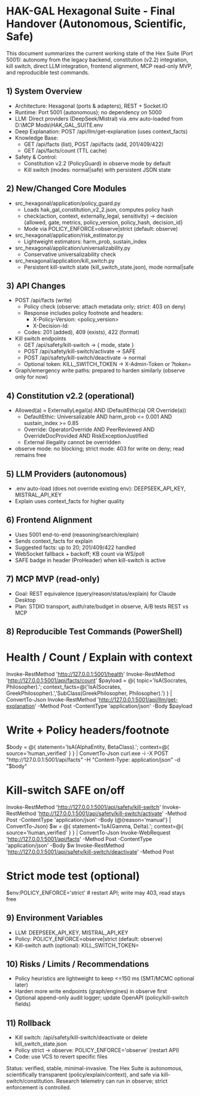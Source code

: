 ﻿# HAK-GAL Hexagonal Suite - Final Handover (Autonomous, Scientific, Safe)

This document summarizes the current working state of the Hex Suite (Port 5001): autonomy from the legacy backend, constitution (v2.2) integration, kill switch, direct LLM integration, frontend alignment, MCP read-only MVP, and reproducible test commands.

## 1) System Overview
- Architecture: Hexagonal (ports & adapters), REST + Socket.IO
- Runtime: Port 5001 (autonomous); no dependency on 5000
- LLM: Direct providers (DeepSeek/Mistral) via .env auto-loaded from D:\MCP Mods\HAK_GAL_SUITE\.env
- Deep Explanation: POST /api/llm/get-explanation (uses context_facts)
- Knowledge Base:
  - GET /api/facts (list), POST /api/facts (add, 201/409/422)
  - GET /api/facts/count (TTL cache)
- Safety & Control:
  - Constitution v2.2 (PolicyGuard) in observe mode by default
  - Kill switch (modes: normal|safe) with persistent JSON state

## 2) New/Changed Core Modules
- src_hexagonal/application/policy_guard.py
  - Loads hak_gal_constitution_v2_2.json, computes policy hash
  - check(action, context, externally_legal, sensitivity) -> decision {allowed, gate, metrics, policy_version, policy_hash, decision_id}
  - Mode via POLICY_ENFORCE=observe|strict (default: observe)
- src_hexagonal/application/risk_estimator.py
  - Lightweight estimators: harm_prob, sustain_index
- src_hexagonal/application/universalizability.py
  - Conservative universalizability check
- src_hexagonal/application/kill_switch.py
  - Persistent kill-switch state (kill_switch_state.json), mode normal|safe

## 3) API Changes
- POST /api/facts (write)
  - Policy check (observe: attach metadata only; strict: 403 on deny)
  - Response includes policy footnote and headers:
    - X-Policy-Version: <policy_version>
    - X-Decision-Id: <id>
  - Codes: 201 (added), 409 (exists), 422 (format)
- Kill switch endpoints
  - GET /api/safety/kill-switch -> { mode, state }
  - POST /api/safety/kill-switch/activate -> SAFE
  - POST /api/safety/kill-switch/deactivate -> normal
  - Optional token: KILL_SWITCH_TOKEN -> X-Admin-Token or ?token=
- Graph/emergency write paths: prepared to harden similarly (observe only for now)

## 4) Constitution v2.2 (operational)
- Allowed(a) = ExternallyLegal(a) AND (DefaultEthic(a) OR Override(a))
  - DefaultEthic: Universalizable AND harm_prob <= 0.001 AND sustain_index >= 0.85
  - Override: OperatorOverride AND PeerReviewed AND OverrideDocProvided AND RiskExceptionJustified
  - External illegality cannot be overridden
- observe mode: no blocking; strict mode: 403 for write on deny; read remains free

## 5) LLM Providers (autonomous)
- .env auto-load (does not override existing env): DEEPSEEK_API_KEY, MISTRAL_API_KEY
- Explain uses context_facts for higher quality

## 6) Frontend Alignment
- Uses 5001 end-to-end (reasoning/search/explain)
- Sends context_facts for explain
- Suggested facts: up to 20; 201/409/422 handled
- WebSocket fallback + backoff; KB count via WS/poll
- SAFE badge in header (ProHeader) when kill-switch is active

## 7) MCP MVP (read-only)
- Goal: REST equivalence (query/reason/status/explain) for Claude Desktop
- Plan: STDIO transport, auth/rate/budget in observe, A/B tests REST vs MCP

## 8) Reproducible Test Commands (PowerShell)
# Health / Count / Explain with context
Invoke-RestMethod 'http://127.0.0.1:5001/health'
Invoke-RestMethod 'http://127.0.0.1:5001/api/facts/count'
$payload = @{ topic='IsA(Socrates, Philosopher).'; context_facts=@('IsA(Socrates, GreekPhilosopher).','SubClass(GreekPhilosopher, Philosopher).') } | ConvertTo-Json
Invoke-RestMethod 'http://127.0.0.1:5001/api/llm/get-explanation' -Method Post -ContentType 'application/json' -Body $payload

# Write + Policy headers/footnote
$body = @{ statement='IsA(AlphaEntity, BetaClass).'; context=@{ source='human_verified' } } | ConvertTo-Json
curl.exe -i -X POST "http://127.0.0.1:5001/api/facts" -H "Content-Type: application/json" -d "$body"

# Kill-switch SAFE on/off
Invoke-RestMethod 'http://127.0.0.1:5001/api/safety/kill-switch'
Invoke-RestMethod 'http://127.0.0.1:5001/api/safety/kill-switch/activate' -Method Post -ContentType 'application/json' -Body (@{reason='manual'} | ConvertTo-Json)
$w = @{ statement='IsA(Gamma, Delta).'; context=@{ source='human_verified' } } | ConvertTo-Json
Invoke-WebRequest 'http://127.0.0.1:5001/api/facts' -Method Post -ContentType 'application/json' -Body $w
Invoke-RestMethod 'http://127.0.0.1:5001/api/safety/kill-switch/deactivate' -Method Post

# Strict mode test (optional)
$env:POLICY_ENFORCE='strict'  # restart API; write may 403, read stays free

## 9) Environment Variables
- LLM: DEEPSEEK_API_KEY, MISTRAL_API_KEY
- Policy: POLICY_ENFORCE=observe|strict (default: observe)
- Kill-switch auth (optional): KILL_SWITCH_TOKEN=<secret>

## 10) Risks / Limits / Recommendations
- Policy heuristics are lightweight to keep <=150 ms (SMT/MCMC optional later)
- Harden more write endpoints (graph/engines) in observe first
- Optional append-only audit logger; update OpenAPI (policy/kill-switch fields)

## 11) Rollback
- Kill switch: /api/safety/kill-switch/deactivate or delete kill_switch_state.json
- Policy strict -> observe: POLICY_ENFORCE='observe' (restart API)
- Code: use VCS to revert specific files

Status: verified, stable, minimal-invasive. The Hex Suite is autonomous, scientifically transparent (policy/explain/context), and safe via kill-switch/constitution. Research telemetry can run in observe; strict enforcement is controlled.
